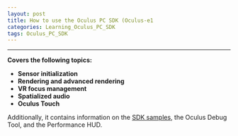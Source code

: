 ```yaml
---
layout: post
title: How to use the Oculus PC SDK (Oculus-e1
categories: Learning_Oculus_PC_SDK
tags: Oculus_PC_SDK
---
```



-------------------
**Covers the following topics:**
- **Sensor initialization**
- **Rendering and advanced rendering**
- **VR focus management**
- **Spatialized audio**
- **Oculus Touch**

Additionally, it contains information on the [SDK samples](https://developer.oculus.com/downloads/), the Oculus Debug Tool, and the Performance HUD.